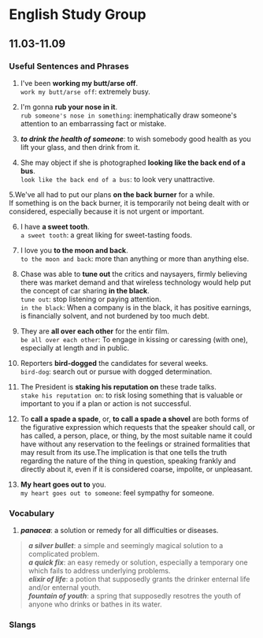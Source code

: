 # English Study Group
## 11.03-11.09

### Useful Sentences and Phrases

1. I've been **working my butt/arse off**.    
`work my butt/arse off`: extremely busy.

2. I'm gonna **rub your nose in it**.  
`rub someone's nose in something`: inemphatically draw someone's attention to an embarrassing fact or mistake.

3. ***to drink the health of someone***: to wish somebody good health as you lift your glass, and then drink from it.

4. She may object if she is photographed **looking like the back end of a bus**.  
`look like the back end of a bus`: to look very unattractive.

5.We've all had to put our plans **on the back burner** for a while.  
If something is on the back burner, it is temporarily not being dealt with or considered, especially because it is not urgent or important.

6. I have **a sweet tooth**.  
`a sweet tooth`: a great liking for sweet-tasting foods.

7. I love you **to the moon and back**.  
`to the moon and back`: more than anything or more than anything else.

8. Chase was able to **tune out** the critics and naysayers, firmly believing there was market demand and that wireless technology would help put the concept of car sharing **in the black**.  
`tune out`: stop listening or paying attention.  
`in the black`: When a company is in the black, it has positive earnings, is financially solvent, and not burdened by too much debt.  

9. They are **all over each other** for the entir film.  
`be all over each other`:  To engage in kissing or caressing (with one), especially at length and in public.  

10. Reporters **bird-dogged** the candidates for several weeks.  
`bird-dog`: search out or pursue with dogged determination.  

11. The President is **staking his reputation on** these trade talks.  
`stake his reputation on`: to risk losing something that is valuable or important to you if a plan or action is not successful.  

12. To **call a spade a spade**, or, **to call a spade a shovel** are both forms of the figurative expression which requests that the speaker should call, or has called, a person, place, or thing, by the most suitable name it could have without any reservation to the feelings or strained formalities that may result from its use.The implication is that one tells the truth regarding the nature of the thing in question, speaking frankly and directly about it, even if it is considered coarse, impolite, or unpleasant.

13. **My heart goes out to** you.  
`my heart goes out to someone`: feel sympathy for someone.  



### Vocabulary

1. ***panacea***: a solution or remedy for all difficulties or diseases.  
> ***a silver bullet***: a simple and seemingly magical solution to a complicated problem.  
> ***a quick fix***: an easy remedy or solution, especially a temporary one which fails to address underlying problems.  
> ***elixir of life***: a potion that supposedly grants the drinker enternal life and/or enternal youth.  
> ***fountain of youth***: a spring that supposedly resotres the youth of anyone who drinks or bathes in its water.  

### Slangs  
